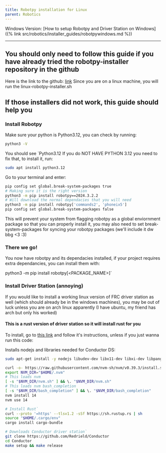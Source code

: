 ```yaml
---
title: Robotpy installation for Linux
parent: Robotics
---
```


Windows Version: [How to setup Robotpy and Driver Station on Windows]({% link src/robotics/installer_guides/robotpywindows.md %})

___
## You should only need to follow this guide if you have already tried the robotpy-installer repository in the github

Here is the link to the github: [link](https://github.com/AltaHighRobotics/RobotpyInstallers)
Since you are on a linux machine, you will run the linux-robotpy-installer.sh
## If those installers did not work, this guide should help you

### Install Robotpy

Make sure your python is Python3.12, you can check by running:
```bash
python3 -V
```
You should see `Python3.12
If you do NOT HAVE PYTHON 3.12 you need to fix that, to install it, run:
```bash
sudo apt install python3.12
```
Go to your terminal and enter:
````bash
pip config set global.break-system-packages true
# Making sure it is the right version
python3 -m pip install robotpy==2024.3.2.2
# Will download the normal dependacies that you will need
python3 -m pip install robotpy['commands2', 'phoneix5']
pip config set global.break-system-packages false
````

This will prevent your system from flagging robotpy as a global enviornment package so that you can properly install it, you may also need to set break-system-packages for syncing your robotpy packages (we'll include it dw bbg <3 :3)

### There we go!
You now have robotpy and its dependacies installed, if your project requires extra dependancies, you can install them with:

python3 -m pip install robotpy[<PACKAGE_NAME>]`


### Install Driver Station (annoying)
If you would like to install a working linux version of FRC driver station as well (which should already be in the windows machines), you may be out of luck unless you are on arch linux apparently (I have ubuntu, my friend has arch but only his worked)
#### This is a rust version of driver station so it will install rust for you

To install, go to [this link](https://github.com/Redrield/Conductor) and follow it's instructions, unless if you just wanna run this code:

Installs nodejs and libraries needed for Conductor DS:
```bash
sudo apt-get install -y nodejs libudev-dev libx11-dev libxi-dev libpango1.0-dev libatk1.0-dev libsoup2.4-dev libgtk-3-dev libwebkit2gtk-4.0-dev

curl -o- https://raw.githubusercontent.com/nvm-sh/nvm/v0.39.3/install.sh | bash
export NVM_DIR="$HOME/.nvm"
# This loads nvm
[ -s "$NVM_DIR/nvm.sh" ] && \. "$NVM_DIR/nvm.sh"
# This loads nvm bash_completion
[ -s "$NVM_DIR/bash_completion" ] && \. "$NVM_DIR/bash_completion"
nvm install 14
nvm use 14

# Install Rust`
curl --proto '=https' --tlsv1.2 -sSf https://sh.rustup.rs | sh
source "$HOME/.cargo/env"
cargo install cargo-bundle

# Downloads Conductor driver station`
git clone https://github.com/Redrield/Conductor
cd Conductor
make setup && make release
```

